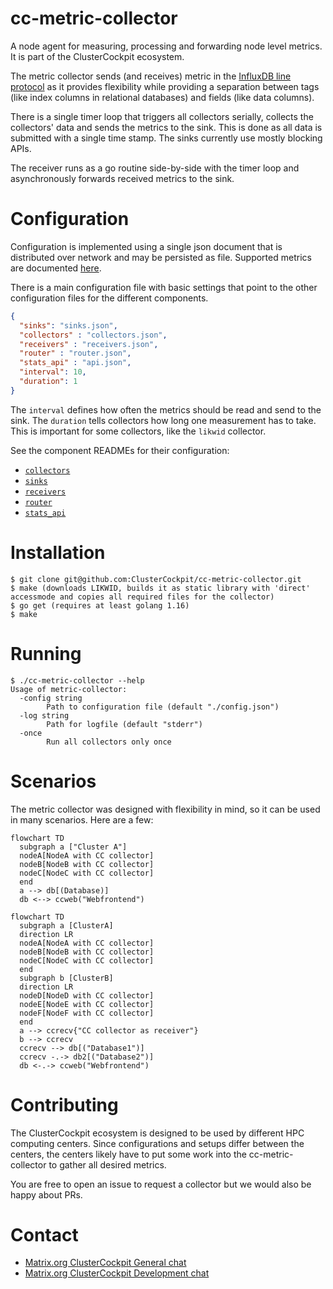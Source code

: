# cc-metric-collector
A node agent for measuring, processing and forwarding node level metrics. It is part of the ClusterCockpit ecosystem.

The metric collector sends (and receives) metric in the [InfluxDB line protocol](https://docs.influxdata.com/influxdb/cloud/reference/syntax/line-protocol/) as it provides flexibility while providing a separation between tags (like index columns in relational databases) and fields (like data columns).

There is a single timer loop that triggers all collectors serially, collects the collectors' data and sends the metrics to the sink. This is done as all data is submitted with a single time stamp. The sinks currently use mostly blocking APIs.

The receiver runs as a go routine side-by-side with the timer loop and asynchronously forwards received metrics to the sink.

# Configuration

Configuration is implemented using a single json document that is distributed over network and may be persisted as file.
Supported metrics are documented [here](https://github.com/ClusterCockpit/cc-specifications/blob/master/metrics/lineprotocol_alternative.md).

There is a main configuration file with basic settings that point to the other configuration files for the different components.

``` json
{
  "sinks": "sinks.json",
  "collectors" : "collectors.json",
  "receivers" : "receivers.json",
  "router" : "router.json",
  "stats_api" : "api.json",
  "interval": 10,
  "duration": 1
}
```

The `interval` defines how often the metrics should be read and send to the sink. The `duration` tells collectors how long one measurement has to take. This is important for some collectors, like the `likwid` collector.

See the component READMEs for their configuration:
* [`collectors`](./collectors/README.md)
* [`sinks`](./sinks/README.md)
* [`receivers`](./receivers/README.md)
* [`router`](./internal/metricRouter/README.md)
* [`stats_api`](./internal/metricRouter/StatsApi.md)


# Installation

```
$ git clone git@github.com:ClusterCockpit/cc-metric-collector.git
$ make (downloads LIKWID, builds it as static library with 'direct' accessmode and copies all required files for the collector)
$ go get (requires at least golang 1.16)
$ make
```


# Running

```
$ ./cc-metric-collector --help
Usage of metric-collector:
  -config string
    	Path to configuration file (default "./config.json")
  -log string
    	Path for logfile (default "stderr")
  -once
    	Run all collectors only once
```
# Scenarios

The metric collector was designed with flexibility in mind, so it can be used in many scenarios. Here are a few:

```mermaid
flowchart TD
  subgraph a ["Cluster A"]
  nodeA[NodeA with CC collector]
  nodeB[NodeB with CC collector]
  nodeC[NodeC with CC collector]
  end
  a --> db[(Database)]
  db <--> ccweb("Webfrontend")
```

``` mermaid
flowchart TD
  subgraph a [ClusterA]
  direction LR
  nodeA[NodeA with CC collector]
  nodeB[NodeB with CC collector]
  nodeC[NodeC with CC collector]
  end
  subgraph b [ClusterB]
  direction LR
  nodeD[NodeD with CC collector]
  nodeE[NodeE with CC collector]
  nodeF[NodeF with CC collector]
  end
  a --> ccrecv{"CC collector as receiver"}
  b --> ccrecv
  ccrecv --> db[("Database1")]
  ccrecv -.-> db2[("Database2")]
  db <-.-> ccweb("Webfrontend")
```

# Contributing
The ClusterCockpit ecosystem is designed to be used by different HPC computing centers. Since configurations and setups differ between the centers, the centers likely have to put some work into the cc-metric-collector to gather all desired metrics.

You are free to open an issue to request a collector but we would also be happy about PRs.

# Contact 

* [Matrix.org ClusterCockpit General chat](https://matrix.to/#/#clustercockpit-dev:matrix.org)
* [Matrix.org ClusterCockpit Development chat](https://matrix.to/#/#clustercockpit:matrix.org)
